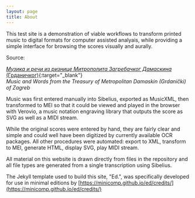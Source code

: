 ```yaml
---
layout: page
title: About
---
```


This test site is a demonstration of viable workflows to transform printed music to digital formats for computer assisted analyais, while providing a simple interface for browsing the scores visually and aurally.

Source:

[_Музика и речи из ризнице Митрополита Загребачког Дамаскина_ (Грданичког)](http://arhiva.spc.rs/sr/muzika_rechi_iz_riznice_mitropolita_zagrebachkog_damaskina_grdanichkog.html){:target="_blank"}<br/>
_Music and Words from the Treasury of Metropolitan Damaskin (Grdanički) of Zagreb_

Music was first entered manually into Sibelius, exported as MusicXML, then transformed to MEI so that it could be viewed and played in the browser with Verovio, a music notation engraving library that outputs the score as SVG as well as a MIDI stream.

While the original scores were entered by hand, they are fairly clear and simple and could well have been digitized by currently available OCR packages. All other procedures were automated: export to XML, transform to MEI, generate HTML, display SVG, play MIDI stream.

All material on this website is drawn directly from files in the repository and all file types are generated from a single transcription using Sibelius.

The Jekyll template used to build this site, "Ed.", was specifically developed for use in minimal editions by [https://minicomp.github.io/ed/credits/](https://minicomp.github.io/ed/credits/)

<!-- Design adapted for MEI & Verovio: [Mark Saccomano](https://mss2221.github.io/saccomano/). -->
